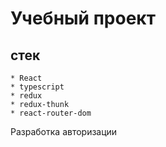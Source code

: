 # Учебный проект 
## стек 
```
* React
* typescript
* redux 
* redux-thunk
* react-router-dom  
```

Разработка авторизации
